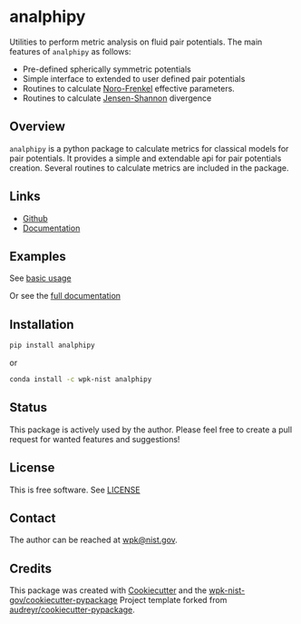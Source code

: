 # analphipy

Utilities to perform metric analysis on fluid pair potentials. The main
features of `analphipy` as follows:

-   Pre-defined spherically symmetric potentials
-   Simple interface to extended to user defined pair potentials
-   Routines to calculate
    [Noro-Frenkel](https://en.wikipedia.org/wiki/Noro%E2%80%93Frenkel_law_of_corresponding_states)
    effective parameters.
-   Routines to calculate
    [Jensen-Shannon](https://en.wikipedia.org/wiki/Jensen%E2%80%93Shannon_divergence)
    divergence

## Overview

`analphipy` is a python package to calculate metrics for classical
models for pair potentials. It provides a simple and extendable api for
pair potentials creation. Several routines to calculate metrics are
included in the package.


## Links

-   [Github](https://github.com/usnistgov/analphipy)
-   [Documentation](https://pages.nist.gov/analphipy/index.html)

## Examples

See [basic usage](docs/notebooks/usage.ipynb)

Or see the [full documentation](https://pages.nist.gov/analphipy/)


## Installation

``` bash
pip install analphipy
```

or

``` bash
conda install -c wpk-nist analphipy
```

## Status

This package is actively used by the author.  Please feel free to create a pull request for wanted features and suggestions!

## License

This is free software. See [LICENSE](LICENSE)

## Contact

The author can be reached at <wpk@nist.gov>.

## Credits

This package was created with
[Cookiecutter](https://github.com/audreyr/cookiecutter) and the
[wpk-nist-gov/cookiecutter-pypackage](https://github.com/wpk-nist-gov/cookiecutter-pypackage)
Project template forked from
[audreyr/cookiecutter-pypackage](https://github.com/audreyr/cookiecutter-pypackage).
